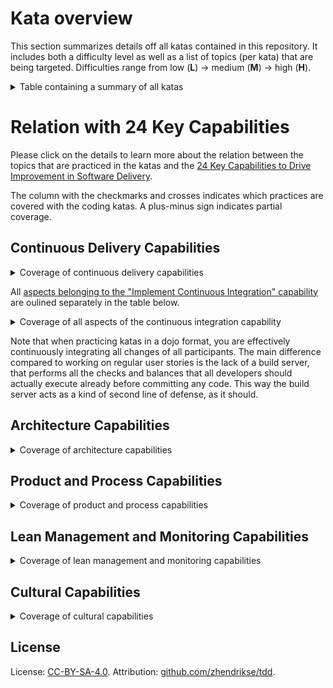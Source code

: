 # Kata overview

This section summarizes details off all katas contained in this repository.
It includes both a difficulty level as well as a list of topics (per kata) 
that are being targeted.
Difficulties range from low (**L**) &rarr; medium (**M**) &rarr; high (**H**).

<details>
<summary>Table containing a summary of all katas</summary>
  
| Kata                                       | Ranking | Aspects                                               | Py | Java | JS | Clj | Kt | TS |
| ------------------------------------------ | ------- | ----------------------------------------------------- |:--:|:----:|:--:|:---:|:--:|:--:| 
| [audio-player-kata](./audio-player-kata)   | M       | London vs. Detroit schools of TDD / Mocks, spies      | ✗  | ✗   | ✔  | ✗   | ✗  | ✗ |
| [bugs-zero-kata](./bugs-zero-kata)         | M       | **Legacy code** / **Refactoring** / Approval tests    | ✔  | ✗   | ✗  | ✗   | ✗  | ✗ |
| [christmas-tree](./christmas-tree)         | L       | Implement an algorithm in **small steps**             | ✔  | ✗   | ✗  | ✗   | ✗  | ✗ |
| [connect-four](./connect-four)             | H       | Implement a game in **small steps**                   | ✔  | ✗   | ✗  | ✗   | ✗  | ✗ |
| [countries-kata](./countries-kata)         | L / M   | Ports &amp; adapters / **Refactoring** / REST / DI    | ✔  | ✗   | ✗  | ✗   | ✗  | ✗ |
| [cqrs-booking](./cqrs-booking)             | H       | CQRS / DDD / Event-based architecture                 | ✗  | ✔   | ✗  | ✗   | ✗  | ✗ |
| [db-adapter-kata](./db-adapter-kata)       | M       | Ports &amp; adapters / Database / DI                  | ✔  | ✗   | ✗  | ✗   | ✗  | ✗ |
| [fibonacci-kata](./db-adapter-kata)        | M       | Pipelines / Automated deployments / IaC               | ✔  | ✗   | ✗  | ✗   | ✗  | ✗ |
| [game-of-life](./game-of-life)             | M       | **Generic TDD** / **Small steps**                     | ✔  | ✔   | ✗  | ✔   | ✗  | ✗ |
| [gilded-rose-kata](./gilded-rose-kata)     | M / H   | **Legacy code** / **Refactoring** / Approval tests    | ✔  | ✗   | ✔  | ✗   | ✗  | ✗ |
| [greed-kata](./greed-kata)                 | M       | Implement complex rules in **small steps**            | ✗  | ✗   | ✗  | ✔   | ✗  | ✗ |
| [locker-room-kata](./locker-room-kata)     | M       | Stateless / Functional programming                    | ✗  | ✗   | ✗  | ✔   | ✔  | ✗ |
| [manhattan-distance](./manhattan-distance) | L       | 1, 2, N / Encapsulation                               | ✔  | ✗   | ✗  | ✗   | ✗  | ✗ |
| [mars-rover](./mars-rover)                 | M       | **Generic TDD** / Design decisions                    | ✔  | ✗   | ✗  | ✗   | ✗  | ✗ |
| [poker-hands-kata](./poker-hands-kata)     | H       | Outside-in / Mocks / Design decisions                 | ✔  | ✗   | ✗  | ✔   | ✗  | ✗ |
| [registration-form](./registration-form)   | L / M   | **Generic TDD** / Front-end TDD / Custom matchers     | ✗  | ✗   | ✔  | ✗   | ✗  | ✗ |
| [stack-kata](./stack-kata)                 | L       | Getting started with TDD (**small steps**)            | ✔  | ✔   | ✔  | ✗   | ✗  | ✗ |
| [sudoku-kata](./sudoku-kata)               | M       | Recursion, TDD and **small steps**                    | ✔  | ✔   | ✗  | ✔   | ✗  | ✗ |
| [task-list-kata](./task-list-kata)         | M       | Command-Query / Strong typing / Realistic app         | ✔  | ✗   | ✗  | ✗   | ✗  | ✗ | 
| [tell-dont-ask](./tell-dont-ask)           | M       | **Refactoring** / Anemic domain model / DDD           | ✔  | ✗   | ✗  | ✗   | ✗  | ✗ | 
| [tire-pressure-kata](./tire-pressure-kata) | L       | Ports &amp; adapters / **Testable design** / DI       | ✔  | ✗   | ✗  | ✗   | ✗  | ✗ | 
| [vending-machine](./vending-machine)       | L / M   | **Small steps** / Code smells and **refactoring**     | ✔  | ✔   | ✔  | ✗   | ✔  | ✔ |
| [video-store-kata](./video-store-kata)     | L       | **Legacy code** / Code smells and **refactoring**     | ✔  | ✔   | ✗  | ✗   | ✗  | ✗ |
</details>

# Relation with 24 Key Capabilities

Please click on the details to learn more about the 
relation between the topics that are practiced in the katas and the 
[24 Key Capabilities to Drive Improvement in Software Delivery](https://itrevolution.com/articles/24-key-capabilities-to-drive-improvement-in-software-delivery/).

The column with the checkmarks and crosses indicates which practices are covered with the coding katas. A plus-minus sign indicates partial coverage.

## Continuous Delivery Capabilities

<details>
<summary>Coverage of continuous delivery capabilities</summary>
  
|     | [Continuous Delivery Capabilities](https://itrevolution.com/articles/24-key-capabilities-to-drive-improvement-in-software-delivery/#nav-1) | Covered | Explanation |
| --- | ------------------------------------------------ | ------- | ----------- |
|  1. | Use Version Control for all Production Artifacts | ✔      | You may always opt to use a version control system when practicing your katas. When katas are done in a group in a [randori style](https://codingdojo.org/practices/RandoriKata/), a commit by the person(s) ending his/her/their turn and a subsequent pull by the next may be used to pass the code on. |
|  2. | Automate Your Deployment Process                 | ✔      | This capability is covered by the Fibonacci kata. |
|  3. | Implement Continuous Integration                 | ±       | Continuous integration is elaborated on directly below this table |
|  4. | Use Trunk-Based Development Methods              | ✔      | Trunk-based development can easily be simulated when katas are done in a group in a [randori style](https://codingdojo.org/practices/RandoriKata/), a commit by the person(s) ending his/her/their turn and a subsequent pull by the next may be used to pass the code on. |
|  5. | Implement Test Automation                        | ✔      | Obviously, this is what lies at the heart of TDD. Note that integration testing is also touched upon when the katas involve working with [ports and adapters](https://alistair.cockburn.us/hexagonal-architecture/). Even more so, many katas address the subject of creating a testable design, and/or address techniques for making legacy code testable. |
|  6. | Support Test Data Management                     | ✗      | This capability is not covered by any of the katas yet ||
|  7. | Shift Left on Security                           | ✗      | This capability is not covered by any of the katas yet ||
|  8. | Implement Continuous Delivery                    | ✔       | When the skills and heuristics of TDD are correctly and properly applied all of the time, it should be no problem for a team to go to production at any given time. This is one of the hallmarks of continuous delivery! So TDD is a necessary but not sufficient condition for continuous delivery. |
</details>

All [aspects belonging to the "Implement Continuous Integration" capability](https://martinfowler.com/articles/continuousIntegration.html) are oulined
separately in the table below.

<details>
<summary>Coverage of all aspects of the continuous integration capability</summary>
  
| CI practice                                                       | Covered | 
| ----------------------------------------------------------------- | ------- | 
| Maintain a Single Source Repository                               | ✔      |
| Automate the Build                                                | ✔      |
| Make Your Build Self-Testing                                      | ✔      |
| Everyone Commits To the Mainline Every Day                        | ✔      |
| Every Commit Should Build the Mainline on an Integration Machine  | ✔      |
| Fix Broken Builds Immediately                                     | ±      |
| Keep the Build Fast                                               | ✔      |
| Test in a Clone of the Production Environment                     | ✗      |
| Make it Easy for Anyone to Get the Latest Executable              | ✗      |
| Everyone can see what's happening                                 | ±       |
| Automate Deployment                                               | ✔      | 
</details>

Note that when practicing katas in a dojo format, you are effectively continuously integrating 
all changes of all participants. The main difference compared to working on regular user stories 
is the lack of a build server, that performs all the checks and balances that all developers 
should actually execute already before committing any code. This way the build server acts as a 
kind of second line of defense, as it should.

## Architecture Capabilities

<details>
<summary>Coverage of architecture capabilities</summary>
  
|     | [Architecture Capabilities](https://itrevolution.com/articles/24-key-capabilities-to-drive-improvement-in-software-delivery/#nav-2) | Covered | Explanation |
| --- | ------------------------------------------------ | ------- | ----------- |
|  9. | Use a Loosely Coupled Architecture               | ✔      | This capability is touched upon when the katas involve working with [ports and adapters](https://alistair.cockburn.us/hexagonal-architecture/), [CQRS](https://martinfowler.com/bliki/CQRS.html), and [dependency inversion](https://www.sammancoaching.org/learning_hours/testable_design/dependency_inversion_principle.html). |
| 10. | Architect for Empowered Teams                    | ✗      | This capability is not covered by any of the katas yet. |
</details>

## Product and Process Capabilities

<details>
<summary>Coverage of product and process capabilities</summary>

|     | [Product and Process Capabilities](https://itrevolution.com/articles/24-key-capabilities-to-drive-improvement-in-software-delivery/#nav-3) | Covered | Explanation |
| --- | ------------------------------------------------------ | ------- | ----------- |
| 11. | Gather and Implement Customer Feedback                 | ±       | This may partially be covered e.g. in the video store kata, by asking the participants to produce a PDF statement printer after they have finished with the HTML variant. After finishing the PDF statement printer, ask them to write a CSV variant, etc. Continue to the point where they will start to complain "What do you actually need this statement format for", and grab that opportunity to teach the participants to ask that question for each and every single feature now and in the future! |
| 12. | Make the Flow of Work Visible through the Value Stream | ±       | This may partially be addressed by showing the participants the TODO list that they are encouraged to maintain while practicing the katas. In addition, you may consider using [Scrumblr](https://github.com/aliasaria/scrumblr), an instance of which you can easily start yourself [here](https://replit.com/@zwh/Scrumblr). |
| 13. | Work in Small Batches                                  | ✔      | This aspect is addressed in _all_ katas as it lies at the heart of TDD! |
| 14. | Foster and Enable Team Experimentation                 | ±       | Although this aspect isn't addressed _specifically_ by any of the katas, it is addressed _implicitly_, as the way of working practiced here contributes to the capability of a team to carry out experiments. |
</details>

## Lean Management and Monitoring Capabilities

<details>
<summary>Coverage of lean management and monitoring capabilities</summary>

|     | [Lean Management and Monitoring Capabilities](https://itrevolution.com/articles/24-key-capabilities-to-drive-improvement-in-software-delivery/#nav-4) | Covered | Explanation |
| --- | --------------------------------------------------------------------------- | ------- | ----------- |
| 15. | Have Lightweight Change Approval Processes                                  | ✔       | [Pair programming](https://martinfowler.com/articles/on-pair-programming.html) and/or intrateam code reviews are continuously being addressed when practicing katas in coding dojos.   |
| 16. | Monitor across Applications and Infrastructure to Inform Business Decisions | ✗       | This capability is not covered by any of the katas yet.   |
| 17. | Check System Health Proactively                                             | ✗       | This capability is not covered by any of the katas yet.   |
| 18. | Improve Processes and Manage Work with Work-In-Process (WIP) Limits         | ±        | In each and every kata, it is always emphasized to focus on one change at a time, and one change at a time only!   |
| 19. | Visualize Work to Monitor Quality and Communicate throughout the Team       | ✗       | This capability is not covered by any of the katas yet.   |
</details>

## Cultural Capabilities

<details>
<summary>Coverage of cultural capabilities</summary>

|     | [Cultural Capabilities](https://itrevolution.com/articles/24-key-capabilities-to-drive-improvement-in-software-delivery/#nav-5) | Covered | Explanation |
| --- | --------------------------------------------------------------- | ------- | ----------- |
| 20. | Support a Generative Culture                          | ✔       | Almost all hallmarks of this measure such as good information flow, high cooperation, and trust, bridging between teams, and conscious inquiry are continually practiced during coding dojos, albeit only within the team (so obviously _not_ including leadership itself)   |
| 21. | Encourage and Support Learning                        | ✔       | The whole purpose of a coding dojo and its katas is to support learning!  |
| 22. | Support and Facilitate Collaboration among Teams      | ✗       | This capability is not covered by any of the katas yet.   |
| 23. | Provide Resources and Tools that Make Work Meaningful | ✔       | As this measure is about being given the tools and resources needed to do your job well, it is obviously continually being addressed by these katas.   |
| 24. | Support or Embody Transformational Leadership         | ±        | As participants need regular time to practice these katas, management needs to be informed about these activities. Viewed this way, at least one of the aspects of transformational leadership (intellectual stimulation) is a prerequisite for making coding dojos a reality.   |
</details>

## License

License: [CC-BY-SA-4.0](https://creativecommons.org/licenses/by-sa/4.0/). Attribution: [github.com/zhendrikse/tdd](https://github.com/zhendrikse/tdd).
  
